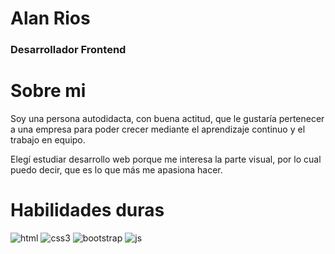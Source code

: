 # Alan Rios

### Desarrollador Frontend 

# Sobre mi

Soy una persona autodidacta, con buena actitud, que le gustaría pertenecer a una empresa para poder crecer mediante el aprendizaje continuo y el trabajo en equipo.

Elegí estudiar desarrollo web porque me interesa la parte visual, por lo cual puedo decir, que es lo que más me apasiona hacer.

# Habilidades duras

![html](https://user-images.githubusercontent.com/58795417/97876393-8bee8b00-1cfa-11eb-8764-8285125190b8.png)
![css3](https://user-images.githubusercontent.com/58795417/97877054-6ca42d80-1cfb-11eb-9adb-d80a5edd9591.png)
![bootstrap](https://user-images.githubusercontent.com/58795417/97877352-d02e5b00-1cfb-11eb-99b1-bf7528e0fd89.png)
![js](https://user-images.githubusercontent.com/58795417/105617060-ec9dd900-5dba-11eb-9291-8736c38efe91.png)
